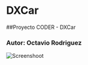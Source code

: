 # DXCar
##Proyecto CODER - DXCar
### Autor: Octavio Rodriguez
![Screenshoot](https://github.com/octavioadm/DXCar/main/img/portadaGITHUB.PNG)


